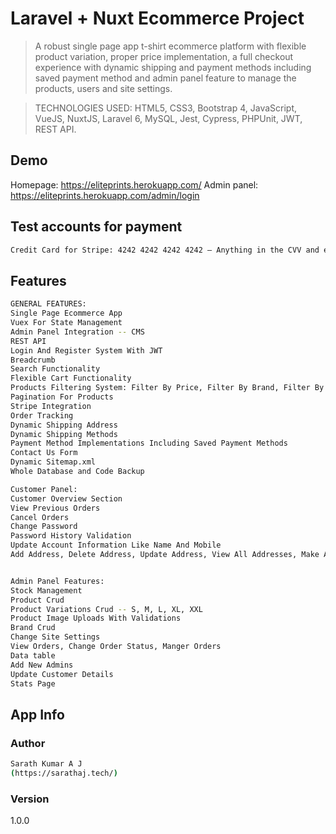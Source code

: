 # Laravel + Nuxt Ecommerce Project

> A robust single page app t-shirt ecommerce platform with flexible product variation, proper price implementation, a full checkout experience with dynamic shipping and payment methods including saved payment method and admin panel feature to manage the products, users and site settings.

> TECHNOLOGIES USED: HTML5, CSS3, Bootstrap 4, JavaScript, VueJS, NuxtJS, Laravel 6, MySQL, Jest, Cypress, PHPUnit, JWT, REST API.

## Demo

Homepage: https://eliteprints.herokuapp.com/
Admin panel: https://eliteprints.herokuapp.com/admin/login


## Test accounts for payment
``` bash
Credit Card for Stripe: 4242 4242 4242 4242 – Anything in the CVV and expiration date
```
## Features
``` bash
GENERAL FEATURES:
Single Page Ecommerce App
Vuex For State Management
Admin Panel Integration -- CMS
REST API
Login And Register System With JWT
Breadcrumb
Search Functionality
Flexible Cart Functionality
Products Filtering System: Filter By Price, Filter By Brand, Filter By Colors, Etc..
Pagination For Products
Stripe Integration
Order Tracking
Dynamic Shipping Address
Dynamic Shipping Methods
Payment Method Implementations Including Saved Payment Methods
Contact Us Form
Dynamic Sitemap.xml
Whole Database and Code Backup

Customer Panel:
Customer Overview Section
View Previous Orders
Cancel Orders
Change Password
Password History Validation
Update Account Information Like Name And Mobile
Add Address, Delete Address, Update Address, View All Addresses, Make An Address Default


Admin Panel Features:
Stock Management
Product Crud
Product Variations Crud -- S, M, L, XL, XXL
Product Image Uploads With Validations
Brand Crud
Change Site Settings
View Orders, Change Order Status, Manger Orders
Data table
Add New Admins
Update Customer Details
Stats Page


```

## App Info

### Author
``` bash
Sarath Kumar A J
(https://sarathaj.tech/)
```
### Version

1.0.0
